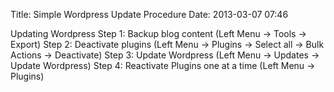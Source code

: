 Title: Simple Wordpress Update Procedure
Date: 2013-03-07 07:46 

Updating Wordpress
Step 1: Backup blog content 
  (Left Menu -> Tools -> Export)
Step 2: Deactivate plugins
  (Left Menu -> Plugins -> Select all -> Bulk Actions -> Deactivate)
Step 3: Update Wordpress
  (Left Menu -> Updates -> Update Wordpress)
Step 4: Reactivate Plugins one at a time 
  (Left Menu -> Plugins)
